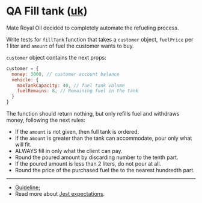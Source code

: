 # QA Fill tank ([uk](readme.uk.md))

Mate Royal Oil decided to completely automate the refueling process.

Write tests for `fillTank` function that takes a `customer` object, `fuelPrice`
per 1 liter and `amount` of fuel the customer wants to buy.

`customer` object contains the next props:

```js
customer = {
  money: 3000, // customer account balance
  vehicle: {
    maxTankCapacity: 40, // fuel tank volume
    fuelRemains: 8, // Remaining fuel in the tank
  }
}
```

The function should return nothing, but only refills fuel and withdraws money,
following the next rules:

- If the `amount` is not given, then full tank is ordered.
- If the `amount` is greater than the tank can accommodate, pour only what will fit.
- ALWAYS fill in only what the client can pay.
- Round the poured amount by discarding number to the tenth part.
- If the poured amount is less than 2 liters, do not pour at all.
- Round the price of the purchased fuel the to the nearest hundredth part.

---

- [Guideline](https://github.com/mate-academy/js_task-guideline/blob/master/README.md);
- Read more about [Jest expectations](https://jestjs.io/uk/docs/expect).
